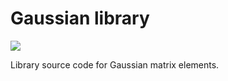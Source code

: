 # Gaussian library

![](https://github.com/Schoyen/gs-lib/actions/workflows/rust.yml/badge.svg)

Library source code for Gaussian matrix elements.

